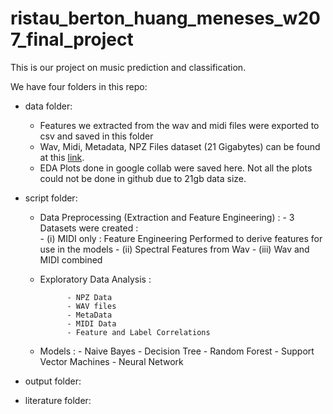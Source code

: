 # ristau_berton_huang_meneses_w207_final_project

This is our project on music prediction and classification.

We have four folders in this repo:

- data folder: 
  - Features we extracted from the wav and midi files were exported to csv and saved in this folder 
  - Wav, Midi, Metadata, NPZ Files dataset (21 Gigabytes) can be found at this <a href="https://www.kaggle.com/imsparsh/musicnet-dataset/code">link</a>.
  - EDA Plots done in google collab were saved here. Not all the plots could not be done in github due to 21gb data size.

- script folder:
  - Data Preprocessing (Extraction and Feature Engineering) : 
        - 3 Datasets were created :        
            - (i) MIDI only : Feature Engineering Performed to derive features for use in the models
            - (ii) Spectral Features from Wav
            - (iii) Wav and MIDI combined
              
  - Exploratory Data Analysis :
  
              - NPZ Data
              - WAV files
              - MetaData
              - MIDI Data
              - Feature and Label Correlations
  - Models :
          - Naive Bayes
          - Decision Tree
          - Random Forest
          - Support Vector Machines
          - Neural Network

- output folder:

- literature folder:
